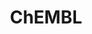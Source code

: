 ---
layout: default
bigquery: https://console.cloud.google.com/bigquery?p=patents-public-data&d=ebi_chembl&page=dataset
citation: '"The ChEMBL database in 2017." Anna Gaulton, Anne Hersey, Michał Nowotka,
  A Patrícia Bento, Jon Chambers, David Mendez, Prudence Mutowo, Francis Atkinson,
  Louisa J Bellis, Elena Cibrián-Uhalte, Mark Davies, Nathan Dedman, Anneli Karlsson,
  María Paula Magariños, John P Overington, George Papadatos, Ines Smit, Andrew R
  Leach Nucleic acids Research (2017) 45 (Database Issue), D945-D954'
contributors: European Bioinformatics Institute
cost: None
description: ChEMBL Data is a manually curated database of small molecules used in
  drug discovery, including information about existing patented drugs.
documentation: 'schema: https://www.ebi.ac.uk/chembl/db_schema


  '
last_edit: Mon, 04 Apr 2022 19:07:30 GMT
location: https://console.cloud.google.com/marketplace/product/google_patents_public_datasets/chembl
maintained_by: EMBL-EBI, an outstation of European Molecular Biology Laboratory
related_publications: '

  ChEMBL: towards direct deposition of bioassay data.


  Mendez D, Gaulton A, Bento AP, Chambers J, De Veij M, Félix E, Magariños MP, Mosquera
  JF, Mutowo P, Nowotka M, Gordillo-Marañón M, Hunter F, Junco L, Mugumbate G, Rodriguez-Lopez
  M, Atkinson F, Bosc N, Radoux CJ, Segura-Cabrera A, Hersey A, Leach AR.


  — Nucleic Acids Res. 2019; 47(D1):D930-D940. doi: 10.1093/nar/gky1075

  '
schema_fields: '[''molfile'', ''drugind_id'', ''cpd_str_alert_id'', ''direct_interaction'',
  ''patent_no'', ''efo_id'', ''cell_source_organism'', ''co_stem_id'', ''cell_source_tissue'',
  ''product_id'', ''action_type'', ''acd_most_apka'', ''site_name'', ''src_assay_id'',
  ''l3'', ''stem'', ''class_level'', ''publication_number'', ''site_id'', ''heavy_atoms'',
  ''hba'', ''efo_term'', ''smid'', ''mutation'', ''parent_go_id'', ''bao_format'',
  ''units'', ''l2'', ''withdrawn_flag'', ''level2_description'', ''assay_test_type'',
  ''patent_expire_date'', ''comp_class_id'', ''strength'', ''ad_type'', ''standard_upper_value'',
  ''src_short_name'', ''description'', ''pathway_key'', ''aromatic_rings'', ''hbd'',
  ''stat'', ''cell_name'', ''parent_molregno'', ''parenteral'', ''domain_type'', ''qudt_units'',
  ''sequence'', ''type'', ''lle'', ''version'', ''pubmed_id'', ''standard_value'',
  ''compsyn_id'', ''binding_site_comment'', ''ref_url'', ''met_comment'', ''toid'',
  ''orig_description'', ''mw_freebase'', ''definition'', ''component_type'', ''targrel_id'',
  ''withdrawn_reason'', ''level3_description'', ''log_id'', ''aspect'', ''db_version'',
  ''as_id'', ''alert_id'', ''set_name'', ''disease_efficacy'', ''curation_comment'',
  ''prodrug'', ''assay_source'', ''subgroup'', ''pchembl_value'', ''protein_class_desc'',
  ''source_domain_id'', ''molecular_species'', ''normal_range_max'', ''curated_by'',
  ''ref_type'', ''metref_id'', ''first_page'', ''std_act_id'', ''acd_logp'', ''trade_name'',
  ''cx_logd'', ''active_ingredient'', ''mc_target_accession'', ''mesh_heading'', ''usan_year'',
  ''activity_comment'', ''oral'', ''submission_date'', ''result_flag'', ''country'',
  ''route'', ''species_group_flag'', ''hbd_lipinski'', ''drug_record_id'', ''homologue'',
  ''withdrawn_country'', ''patent_id'', ''drug_substance_flag'', ''mol_irac_id'',
  ''rtb'', ''molregno'', ''mc_target_name'', ''short_name'', ''label'', ''synonyms'',
  ''standard_text_value'', ''target_mapping'', ''res_stem_id'', ''mechanism_of_action'',
  ''mc_target_type'', ''nda_type'', ''bto_id'', ''le'', ''acd_logd'', ''mol_atc_id'',
  ''patent_use_code'', ''sequence_md5sum'', ''upper_value'', ''mechanism_comment'',
  ''src_description'', ''domain_description'', ''selectivity_comment'', ''volume'',
  ''standard_flag'', ''db_source'', ''level2'', ''alogp'', ''irac_code'', ''hba_lipinski'',
  ''authors'', ''published_relation'', ''protein_class_synonym'', ''sitecomp_id'',
  ''ridx'', ''warning_description'', ''activity_id'', ''prediction_method'', ''stem_class'',
  ''delist_flag'', ''relationship_desc'', ''value'', ''pathway_id'', ''alert_name'',
  ''cx_most_apka'', ''job_id'', ''mc_organism'', ''assay_cell_type'', ''num_lipinski_ro5_violations'',
  ''indref_id'', ''molecule_type'', ''level3'', ''met_conversion'', ''canonical_smiles'',
  ''ddd_id'', ''assay_tax_id'', ''tbl'', ''helm_notation'', ''num_ro5_violations'',
  ''entity_id'', ''natural_product'', ''first_in_class'', ''text_value'', ''max_phase_for_ind'',
  ''molecular_mechanism'', ''sei'', ''warnref_id'', ''full_mwt'', ''domain_name'',
  ''ass_cls_map_id'', ''mecref_id'', ''mol_frac_id'', ''usan_substem'', ''cell_source_tax_id'',
  ''data_validity_comment'', ''assay_organism'', ''updated_on'', ''level5'', ''end_position'',
  ''published_value'', ''tissue_id'', ''published_type'', ''level4_description'',
  ''l5'', ''standard_type'', ''entity_type'', ''ref_id'', ''assay_subcellular_fraction'',
  ''normal_range_min'', ''who_name'', ''warning_country'', ''predbind_id'', ''src_id'',
  ''priority'', ''creation_date'', ''ingredient'', ''approval_date'', ''bao_id'',
  ''target_type'', ''formulation_id'', ''mc_tax_id'', ''relationship_type'', ''bei'',
  ''related_tid'', ''level4'', ''mol_hrac_id'', ''l8'', ''structure_type'', ''hrac_code'',
  ''organism'', ''domain_id'', ''drug_product_flag'', ''doc_id'', ''status'', ''tid_fixed'',
  ''year'', ''substrate_record_id'', ''chebi_par_id'', ''previous_company'', ''protclasssyn_id'',
  ''withdrawn_year'', ''compound_name'', ''acd_most_bpka'', ''parameter_value'', ''tid'',
  ''compound_key'', ''class_type'', ''annotation'', ''syn_type'', ''hrac_class_id'',
  ''oc_id'', ''journal'', ''qed_weighted'', ''parameter_type'', ''who_extra'', ''uo_units'',
  ''mesh_id'', ''ro3_pass'', ''active_molregno'', ''prod_pat_id'', ''l1'', ''isoform'',
  ''warning_year'', ''level1'', ''metabolite_record_id'', ''first_approval'', ''tax_id'',
  ''dosed_ingredient'', ''title'', ''caloha_id'', ''frac_code'', ''irac_class_id'',
  ''applicant_full_name'', ''pref_name'', ''path'', ''ap_id'', ''chirality'', ''research_stem'',
  ''smarts'', ''actsm_id'', ''record_id'', ''standard_inchi'', ''withdrawn_class'',
  ''assay_id'', ''usan_stem_id'', ''parent_type'', ''assay_param_id'', ''chembl_id'',
  ''compd_id'', ''uberon_id'', ''last_page'', ''dosage_form'', ''warning_id'', ''downgraded'',
  ''cx_most_bpka'', ''biocomp_id'', ''last_active'', ''usan_stem_definition'', ''standard_units'',
  ''warning_type'', ''standard_relation'', ''cell_id'', ''rgid'', ''assay_class_id'',
  ''full_molformula'', ''cidx'', ''atc_code'', ''assay_category'', ''ddd_value'',
  ''usan_stem'', ''assay_type'', ''ddd_comment'', ''comments'', ''clo_id'', ''psa'',
  ''mw_monoisotopic'', ''start_position'', ''component_id'', ''major_class'', ''inorganic_flag'',
  ''level1_description'', ''l6'', ''topical'', ''ddd_admr'', ''cellosaurus_id'', ''abstract'',
  ''cell_description'', ''standard_inchi_key'', ''frac_class_id'', ''indication_class'',
  ''src_compound_id'', ''doc_type'', ''availability_type'', ''enzyme_name'', ''confidence_score'',
  ''name'', ''assay_desc'', ''cell_ontology_id'', ''met_id'', ''black_box_warning'',
  ''accession'', ''cx_logp'', ''parent_id'', ''potential_duplicate'', ''l4'', ''updated_by'',
  ''relation'', ''source'', ''enzyme_tid'', ''ddd_units'', ''published_units'', ''comp_go_id'',
  ''innovator_company'', ''company'', ''mec_id'', ''idx'', ''doi'', ''molsyn_id'',
  ''confidence'', ''alert_set_id'', ''therapeutic_flag'', ''warning_class'', ''max_phase'',
  ''variant_id'', ''cl_lincs_id'', ''relationship'', ''issue'', ''aidx'', ''targcomp_id'',
  ''num_alerts'', ''activity_count'', ''protein_class_id'', ''assay_strain'', ''go_id'',
  ''bao_endpoint'', ''polymer_flag'', ''site_residues'', ''l7'', ''component_synonym'',
  ''target_desc'', ''assay_tissue'']'
shortname: chembl
tags:
- biotechnology
- health
- chemical
- bioinformatics
- medical
terms_of_use: CC BY-SA 3.0
title: ChEMBL
uuid: e232a192-965c-4ec9-904c-155b6dfe56c5
---